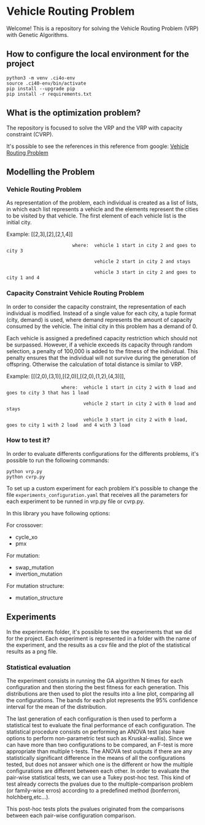 # Vehicle Routing Problem

Welcome! This is a repository for solving the Vehicle Routing Problem (VRP) with Genetic Algorithms.

## How to configure the local environment for the project

 ```
python3 -m venv .ci4o-env
source .ci40-env/bin/activate
pip install --upgrade pip
pip install -r requirements.txt
 ```

## What is the optimization problem? 

The repository is focused to solve the VRP and the VRP with capacity constraint (CVRP).

It's possible to see the references in this reference from google:
[Vehicle Routing Problem](https://developers.google.com/optimization/routing/vrp)

## Modelling the Problem 

### Vehicle Routing Problem

As representation of the problem, each individual is created as a list of lists, in which each list represents a vehicle and the elements represent the cities to be visited by that vehicle. The first element of each vehicle list is the initial city.

Example: [[2,3],[2],[2,1,4]]

                            where:	vehicle 1 start in city 2 and goes to city 3

                                    vehicle 2 start in city 2 and stays

                                    vehicle 3 start in city 2 and goes to city 1 and 4
                                    

### Capacity Constraint Vehicle Routing Problem

In order to consider the capacity constraint, the representation of each individual is modified. Instead of a single value for each city, a tuple format (city, demand) is used, where demand represents the amount of capacity consumed by the vehicle. The initial city in this problem has a demand of 0. 

Each vehicle is assigned a predefined capacity restriction which should not be surpassed. However, if a vehicle exceeds its capacity through random selection, a penalty of 100,000 is added to the fitness of the individual. This penalty ensures that the individual will not survive during the generation of offspring. Otherwise the calculation of total distance is similar to VRP.

Example: [[(2,0),(3,1)],[(2,0)],[(2,0),(1,2),(4,3)]], 

                        where:  vehicle 1 start in city 2 with 0 load and goes to city 3 that has 1 load
                                
                                vehicle 2 start in city 2 with 0 load and stays

                                vehicle 3 start in city 2 with 0 load, goes to city 1 with 2 load  and 4 with 3 load

### How to test it? 

In order to evaluate differents configurations for the differents problems, it's possible to run the following commands:

````
python vrp.py
python cvrp.py
````

To set up a custom experiment for each problem it's possible to change the file `experiments_configuration.yaml` that receives all the parameters for each experiment to be runned in vrp.py file or cvrp.py.

In this library you have following options: 

For crossover:
- cycle_xo
- pmx

For mutation:
- swap_mutation
- invertion_mutation

For mutation structure:
- mutation_structure

## Experiments

In the experiments folder, it's possible to see the experiments that we did for the project. Each experiment is represented in a folder with the name of the experiment, and the results as a csv file and the plot of the statistical results as a png file.

### Statistical evaluation

The experiment consists in running the GA algorithm N times for each configuration and then storing the best fitness for each generation. 
This distributions are then used to plot the results into a line plot, comparing all the configurations. The bands for each plot represents
the 95% confidence interval for the mean of the distribution.

The last generation of each configuration is then used to perform a statistical test to evaluate the final performance of each configuration.
The statistical procedure consists on performing an ANOVA test (also have options to perform non-parametric test such as Kruskal-wallis). Since we can have more than two configurations to be compared, an F-test is
more appropriate than multiple t-tests. The ANOVA test outputs if there are any statistically significant difference in the means of all the configurations tested, but does not answer which one
is the different or how the multiple configurations are different between each other. In order to 
evaluate the pair-wise statistical tests, we can use a Tukey post-hoc test. This kind of test already corrects the pvalues due to the multiple-comparison problem (or family-wise erros) according to 
a predefined method (bonferroni, holchberg,etc...).

This post-hoc tests plots the pvalues originated from the comparisons between each pair-wise configuration comparison.
